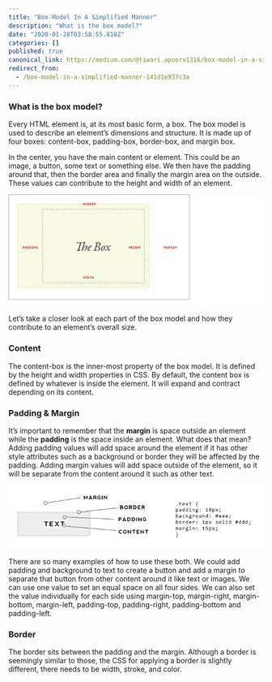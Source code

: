 ```yaml
---
title: "Box-Model In A Simplified Manner"
description: "What is the box model?"
date: "2020-01-28T03:58:55.818Z"
categories: []
published: true
canonical_link: https://medium.com/@tiwari.apoorv1316/box-model-in-a-simplified-manner-141d1e937c3a
redirect_from:
  - /box-model-in-a-simplified-manner-141d1e937c3a
---
```


### What is the box model?

Every HTML element is, at its most basic form, a box. The box model is used to describe an element’s dimensions and structure. It is made up of four boxes: content-box, padding-box, border-box, and margin box.

In the center, you have the main content or element. This could be an image, a button, some text or something else. We then have the padding around that, then the border area and finally the margin area on the outside. These values can contribute to the height and width of an element.

![](./asset-1.png)

Let’s take a closer look at each part of the box model and how they contribute to an element’s overall size.

### Content

The content-box is the inner-most property of the box model. It is defined by the height and width properties in CSS. By default, the content box is defined by whatever is inside the element. It will expand and contract depending on its content.

### Padding & Margin

It’s important to remember that the **margin** is space outside an element while the **padding** is the space inside an element. What does that mean? Adding padding values will add space around the element if it has other style attributes such as a background or border they will be affected by the padding. Adding margin values will add space outside of the element, so it will be separate from the content around it such as other text.

![](./asset-2.jpeg)

There are so many examples of how to use these both. We could add padding and background to text to create a button and add a margin to separate that button from other content around it like text or images. We can use one value to set an equal space on all four sides. We can also set the value individually for each side using margin-top, margin-right, margin-bottom, margin-left, padding-top, padding-right, padding-bottom and padding-left.

### Border

The border sits between the padding and the margin. Although a border is seemingly similar to those, the CSS for applying a border is slightly different, there needs to be width, stroke, and color.
